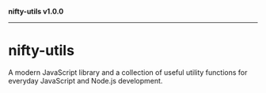 **nifty-utils v1.0.0**

***

# nifty-utils
A modern JavaScript library and a collection of useful utility functions for everyday JavaScript and Node.js development.

<!-- API_DOCS_START -->
<!-- API_DOCS_END -->
